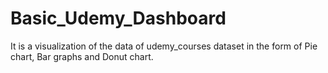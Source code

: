 # Basic_Udemy_Dashboard
It is a visualization of the data of udemy_courses dataset in the form of Pie chart, Bar graphs and Donut chart.
